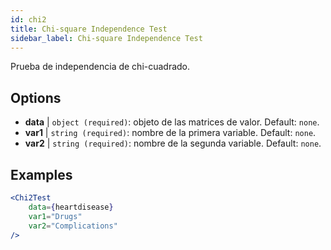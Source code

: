 ```yaml
---
id: chi2
title: Chi-square Independence Test
sidebar_label: Chi-square Independence Test
---
```


Prueba de independencia de chi-cuadrado.

## Options

* __data__ | `object (required)`: objeto de las matrices de valor. Default: `none`.
* __var1__ | `string (required)`: nombre de la primera variable. Default: `none`.
* __var2__ | `string (required)`: nombre de la segunda variable. Default: `none`.


## Examples

```jsx live
<Chi2Test
    data={heartdisease} 
    var1="Drugs"
    var2="Complications"
/>
```
